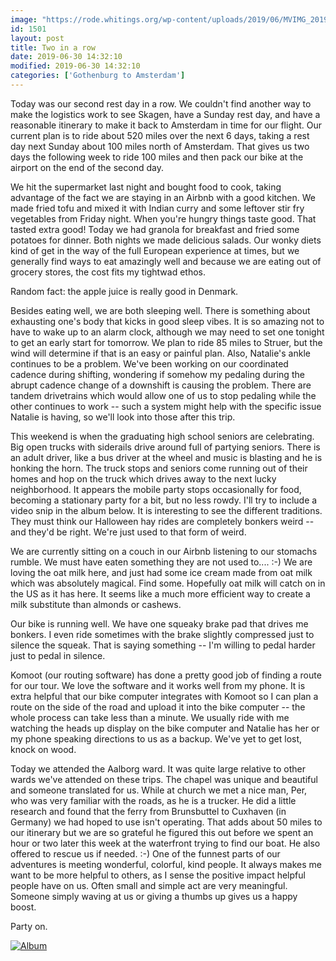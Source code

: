 ```yaml
---
image: "https://rode.whitings.org/wp-content/uploads/2019/06/MVIMG_20190630_130636.jpg"
id: 1501
layout: post
title: Two in a row
date: 2019-06-30 14:32:10
modified: 2019-06-30 14:32:10
categories: ['Gothenburg to Amsterdam']
---
```


Today was our second rest day in a row. We couldn't find another way to make the logistics work to see Skagen, have a Sunday rest day, and have a reasonable itinerary to make it back to Amsterdam in time for our flight. Our current plan is to ride about 520 miles over the next 6 days, taking a rest day next Sunday about 100 miles north of Amsterdam. That gives us two days the following week to ride 100 miles and then pack our bike at the airport on the end of the second day.

We hit the supermarket last night and bought food to cook, taking advantage of the fact we are staying in an Airbnb with a good kitchen. We made fried tofu and mixed it with Indian curry and some leftover stir fry vegetables from Friday night. When you're hungry things taste good. That tasted extra good! Today we had granola for breakfast and fried some potatoes for dinner. Both nights we made delicious salads. Our wonky diets kind of get in the way of the full European experience at times, but we generally find ways to eat amazingly well and because we are eating out of grocery stores, the cost fits my tightwad ethos.

Random fact: the apple juice is really good in Denmark.

Besides eating well, we are both sleeping well. There is something about exhausting one's body that kicks in good sleep vibes. It is so amazing not to have to wake up to an alarm clock, although we may need to set one tonight to get an early start for tomorrow. We plan to ride 85 miles to Struer, but the wind will determine if that is an easy or painful plan. Also, Natalie's ankle continues to be a problem. We've been working on our coordinated cadence during shifting, wondering if somehow my pedaling during the abrupt cadence change of a downshift is causing the problem. There are tandem drivetrains which would allow one of us to stop pedaling while the other continues to work -- such a system might help with the specific issue Natalie is having, so we'll look into those after this trip.

This weekend is when the graduating high school seniors are celebrating. Big open trucks with siderails drive around full of partying seniors. There is an adult driver, like a bus driver at the wheel and music is blasting and he is honking the horn. The truck stops and seniors come running out of their homes and hop on the truck which drives away to the next lucky neighborhood. It appears the mobile party stops occasionally for food, becoming a stationary party for a bit, but no less rowdy. I'll try to include a video snip in the album below. It is interesting to see the different traditions. They must think our Halloween hay rides are completely bonkers weird -- and they'd be right. We're just used to that form of weird.

We are currently sitting on a couch in our Airbnb listening to our stomachs rumble. We must have eaten something they are not used to.... :-) We are loving the oat milk here, and just had some ice cream made from oat milk which was absolutely magical. Find some. Hopefully oat milk will catch on in the US as it has here. It seems like a much more efficient way to create a milk substitute than almonds or cashews.

Our bike is running well. We have one squeaky brake pad that drives me bonkers. I even ride sometimes with the brake slightly compressed just to silence the squeak. That is saying something -- I'm willing to pedal harder just to pedal in silence.

Komoot (our routing software) has done a pretty good job of finding a route for our tour. We love the software and it works well from my phone. It is extra helpful that our bike computer integrates with Komoot so I can plan a route on the side of the road and upload it into the bike computer -- the whole process can take less than a minute. We usually ride with me watching the heads up display on the bike computer and Natalie has her or my phone speaking directions to us as a backup. We've yet to get lost, knock on wood.

Today we attended the Aalborg ward. It was quite large relative to other wards we've attended on these trips. The chapel was unique and beautiful and someone translated for us. While at church we met a nice man, Per, who was very familiar with the roads, as he is a trucker. He did a little research and found that the ferry from Brunsbuttel to Cuxhaven (in Germany) we had hoped to use isn't operating. That adds about 50 miles to our itinerary but we are so grateful he figured this out before we spent an hour or two later this week at the waterfront trying to find our boat. He also offered to rescue us if needed. :-) One of the funnest parts of our adventures is meeting wonderful, colorful, kind people. It always makes me want to be more helpful to others, as I sense the positive impact helpful people have on us. Often small and simple act are very meaningful. Someone simply waving at us or giving a thumbs up gives us a happy boost.

Party on.

[![Album](https://lh3.googleusercontent.com/J9WlnMrRCnRwUjajY1rw2z_1HGfea5voDIfKuhnSYW9_lnTY-cPa9oKJnz00UM88irSnpbyLdyV9Ds0lGMFwcAN8AtU9xwC84NTNmA0arNE3dmIDMT664fl6jOU942A34JEokrbUHig "3 new photos added to shared album")](https://photos.app.goo.gl/sHdshtJ1dRFBzuCH8)
